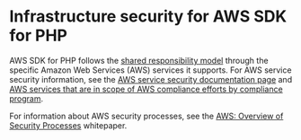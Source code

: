 # Infrastructure security for AWS SDK for PHP<a name="infrastructure-security"></a>

AWS SDK for PHP follows the [shared responsibility model](https://aws.amazon.com/compliance/shared-responsibility-model) through the specific Amazon Web Services \(AWS\) services it supports\. For AWS service security information, see the [AWS service security documentation page](https://aws.amazon.com/security/?id=docs_gateway#aws-security) and [AWS services that are in scope of AWS compliance efforts by compliance program](https://aws.amazon.com/compliance/services-in-scope/)\.

For information about AWS security processes, see the [AWS: Overview of Security Processes](https://d0.awsstatic.com/whitepapers/Security/AWS_Security_Whitepaper.pdf) whitepaper\.